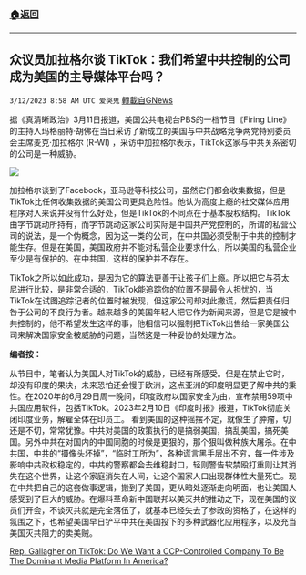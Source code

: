 ###  [:house:返回](README.md)
---


## 众议员加拉格尔谈 TikTok：我们希望中共控制的公司成为美国的主导媒体平台吗？
`3/12/2023 8:58 AM UTC 爱哭鬼` [轉載自GNews](https://gnews.org/articles/1006340)

据《真清晰政治》3月11日报道，美国公共电视台PBS的一档节目《Firing Line》的主持人玛格丽特·胡佛在当日采访了新成立的美国与中共战略竞争两党特别委员会主席麦克·加拉格尔 (R-WI) ，采访中加拉格尔表示，TikTok这家与中共关系密切的公司是一种威胁。

![](https://i.imgur.com/zR155o8.png)

加拉格尔谈到了Facebook，亚马逊等科技公司，虽然它们都会收集数据，但是TikTok比任何收集数据的美国公司更具危险性。他认为高度上瘾的社交媒体应用程序对人来说并没有什么好处，但是TikTok的不同点在于基本股权结构。TikTok由字节跳动所持有，而字节跳动这家公司实际是中国共产党控制的，所谓的私营公司的说法，是一个伪概念，因为这一类的公司，在中共国必须受制于中共的控制才能生存。但是在美国，美国政府并不能对私营企业要求什么，所以美国的私营企业至少是有保护的。在中共国，这样的保护并不存在。




TikTok之所以如此成功，是因为它的算法更善于让孩子们上瘾。所以把它与芬太尼进行比较，是非常合适的，TikTok能追踪你的位置不是最令人担忧的，当TikTok在试图追踪记者的位置时被发现，但这家公司却对此撒谎，然后把责任归咎于公司的不良行为者。越来越多的美国年轻人把它作为新闻来源，但是它是被中共控制的，他不希望发生这样的事，他相信可以强制把TikTok出售给一家美国公司来解决国家安全被威胁的问题，当然这是一种妥协的处理方法。

**编者按：**

从节目中，笔者认为美国人对TikTok的威胁，已经有所感受。但是在禁止它时，却没有印度的果决，未来恐怕还会慢于欧洲，这点亚洲的印度明显更了解中共的秉性。在2020年的6月29日周一晚间，印度政府以国家安全为由，宣布禁用59项中共国应用软件，包括TikTok。2023年2月10日《印度时报》报道，TikTok彻底关闭印度业务，解雇全体在印员工。 看到美国的这种摇摆不定，就像生了肿瘤，切还是不切，常常犹豫。中共对美国的政策执行的是搞弱美国，搞乱美国，搞死美国。另外中共在对国内的中国同胞的时候是更狠的，那个狠叫做种族大屠杀。在中共国，中共的“摄像头坏掉”，“临时工所为”，各种谎言黑手层出不穷，每一件涉及影响中共政权稳定的，中共的警察都会去维稳封口，轻则警告软禁殴打重则让其消失在这个世界，让这个家庭消失在人间，让这个国家人口出现群体性大量死亡。现在中共把自己的这套做事逻辑，搬到了美国，更从暗处逐渐走向明面，也让美国人感受到了巨大的威胁。在爆料革命新中国联邦以美灭共的推动之下，现在美国的议员们开会，不谈灭共就是完全落伍了，就基本已经失去了参政的资格了，在这样的氛围之下，也希望美国早日铲平中共在美国投下的多种武器化应用程序，以及充当美国灭共阻力的卖美贼。


[Rep. Gallagher on TikTok: Do We Want a CCP-Controlled Company To Be The Dominant Media Platform In America?](https://www.realclearpolitics.com/video/2023/03/11/rep_gallagher_on_tiktok_do_we_want_a_ccp-controlled_company_to_be_the_dominant_media_platform_in_america.html)
